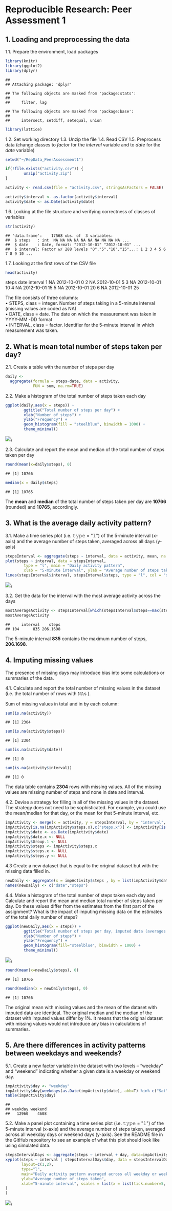 # Reproducible Research: Peer Assessment 1


  
## 1. Loading and preprocessing the data  
  
1.1. Prepare the environment, load packages

```r
library(knitr)
library(ggplot2)
library(dplyr)
```

```
## 
## Attaching package: 'dplyr'
```

```
## The following objects are masked from 'package:stats':
## 
##     filter, lag
```

```
## The following objects are masked from 'package:base':
## 
##     intersect, setdiff, setequal, union
```

```r
library(lattice)
```

1.2. Set working directory
1.3. Unzip the file
1.4. Read CSV
1.5. Preprocess data (change classes to _factor_ for the _interval_ variable and to _date_ for the _date_ variable)

```r
setwd("~/RepData_PeerAssessment1") 

if(!file.exists("activity.csv")) {
        unzip("activity.zip")
}

activity <- read.csv(file = "activity.csv", stringsAsFactors = FALSE)

activity$interval <- as.factor(activity$interval)
activity$date <- as.Date(activity$date)
```


1.6. Looking at the file structure and verifying correctness of classes of variables

```r
str(activity)
```

```
## 'data.frame':	17568 obs. of  3 variables:
##  $ steps   : int  NA NA NA NA NA NA NA NA NA NA ...
##  $ date    : Date, format: "2012-10-01" "2012-10-01" ...
##  $ interval: Factor w/ 288 levels "0","5","10","15",..: 1 2 3 4 5 6 7 8 9 10 ...
```

1.7. Looking at the first rows of the CSV file

```r
head(activity)
```

  steps       date interval
1    NA 2012-10-01        0
2    NA 2012-10-01        5
3    NA 2012-10-01       10
4    NA 2012-10-01       15
5    NA 2012-10-01       20
6    NA 2012-10-01       25

The file consists of three columns:  
• STEPS, class = integer. Number of steps taking in a 5-minute interval (missing values are coded as NA)    
• DATE, class = date. The date on which the measurement was taken in YYYY-MM  -DD format  
• INTERVAL, class = factor. Identifier for the 5-minute interval in which measurement was taken.    
  

## 2. What is mean total number of steps taken per day?  
  
2.1. Create a table with the number of steps per day

```r
daily <-
  aggregate(formula = steps~date, data = activity,
            FUN = sum, na.rm=TRUE)
```

2.2. Make a histogram of the total number of steps taken each day

```r
ggplot(daily,aes(x = steps)) +
        ggtitle("Total number of steps per day") +
        xlab("Number of steps") +
        ylab("Frequency") +
        geom_histogram(fill = "steelblue", binwidth = 1000) +
        theme_minimal() 
```

![](PA1_template_files/figure-html/histogram1-1.png)\


2.3. Calculate and report the mean and median of the total number of steps taken per day  


```r
round(mean(x=daily$steps), 0)
```

```
## [1] 10766
```


```r
median(x = daily$steps)
```

```
## [1] 10765
```

The **mean** and **median** of the total number of steps taken per day are **10766** (rounded) and **10765**, accordingly.  
  

## 3. What is the average daily activity pattern?  
  
3.1. Make a time series plot (i.e. 𝚝𝚢𝚙𝚎 = "𝚕") of the 5-minute interval (x-axis) and the average number of steps taken, averaged across all days (y-axis)

```r
stepsInterval <- aggregate(steps ~ interval, data = activity, mean, na.rm = TRUE)
plot(steps ~ interval, data = stepsInterval, 
        type = "l", main = "Daily activity pattern", 
        xlab = "5-minute interval", ylab = "Average number of steps taken")
lines(stepsInterval$interval, stepsInterval$steps, type = "l", col = "steelblue", lwd = 1)
```

![](PA1_template_files/figure-html/intervalactivity-1.png)\


  
3.2. Get the data for the interval with the most average activity across the days

```r
mostAverageActivity <- stepsInterval[which(stepsInterval$steps==max(stepsInterval$steps)),]
mostAverageActivity
```

```
##     interval    steps
## 104      835 206.1698
```
  
The 5-minute interval **835** contains the maximum number of steps, **206.1698**.  

## 4. Imputing missing values  
  
The presence of missing days may introduce bias into some calculations or summaries of the data.  

4.1. Calculate and report the total number of missing values in the dataset (i.e. the total number of rows with 𝙽𝙰s  ).
  
Sum of missing values in total and in by each column:

```r
sum(is.na(activity))
```

```
## [1] 2304
```

```r
sum(is.na(activity$steps))
```

```
## [1] 2304
```

```r
sum(is.na(activity$date))
```

```
## [1] 0
```

```r
sum(is.na(activity$interval))
```

```
## [1] 0
```
The data table contains **2304** rows with missing values. All of the missing values are missing number of steps and none in date and interval. 

4.2. Devise a strategy for filling in all of the missing values in the dataset. The strategy does not need to be sophisticated. For example, you could use the mean/median for that day, or the mean for that 5-minute interval, etc.

```r
impActivity <- merge(x = activity, y = stepsInterval, by = "interval", all.x = TRUE)
impActivity[is.na(impActivity$steps.x),c("steps.x")] <- impActivity[is.na(impActivity$steps.x),c("steps.y")]
impActivity$date <- as.Date(impActivity$date)
impActivity$date.x <- NULL
impActivity$Group.1 <- NULL
impActivity$steps <- impActivity$steps.x
impActivity$steps.x <- NULL
impActivity$steps.y <- NULL
```

4.3 Create a new dataset that is equal to the original dataset but with the missing data filled in.

```r
newDaily <- aggregate(x = impActivity$steps , by = list(impActivity$date), FUN = sum ,na.rm=TRUE)
names(newDaily) <- c("date","steps")
```
  
4.4. Make a histogram of the total number of steps taken each day and Calculate and report the mean and median total number of steps taken per day. Do these values differ from the estimates from the first part of the assignment? What is the impact of imputing missing data on the estimates of the total daily number of steps?

```r
ggplot(newDaily,aes(x = steps)) +
        ggtitle("Total number of steps per day, imputed data (averages instead NAs)") +
        xlab("Number of steps") +
        ylab("Frequency") +
        geom_histogram(fill="steelblue", binwidth = 1000) +
        theme_minimal() 
```

![](PA1_template_files/figure-html/histograminputted-1.png)\


```r
round(mean(x=newDaily$steps), 0)
```

```
## [1] 10766
```


```r
round(median(x = newDaily$steps), 0)
```

```
## [1] 10766
```

The original mean with missing values and the mean of the dataset with imputed data are identical. 
The original median and the median of the dataset with imputed values differ by 1%. 
It means that the original dataset with missing values would not introduce any bias in calculations of summaries.   
  

## 5. Are there differences in activity patterns between weekdays and weekends?  
  
5.1. Create a new factor variable in the dataset with two levels – “weekday” and “weekend” indicating whether a given date is a weekday or weekend day.  


```r
impActivity$day <- "weekday"
impActivity$day[weekdays(as.Date(impActivity$date), abb=T) %in% c("Sat","Sun")] <- "weekend"
table(impActivity$day)
```

```
## 
## weekday weekend 
##   12960    4608
```
  
5.2. Make a panel plot containing a time series plot (i.e. 𝚝𝚢𝚙𝚎 = "𝚕") of the 5-minute interval (x-axis) and the average number of steps taken, averaged across all weekday days or weekend days (y-axis). See the README file in the GitHub repository to see an example of what this plot should look like using simulated data.  

```r
stepsIntervalDays <- aggregate(steps ~ interval + day, data=impActivity, mean, na.rm = TRUE, na.action = NULL)
xyplot(steps ~ interval | stepsIntervalDays$day, data = stepsIntervalDays, 
       layout=c(1,2),
       type="l",
       main="Daily activity pattern averaged across all weekday or weekend days",
       ylab="Average number of steps taken", 
       xlab="5-minute interval", scales = list(x = list(tick.number=5, limits = c(50,300))
)
)
```

![](PA1_template_files/figure-html/lattice-1.png)\
 
 
